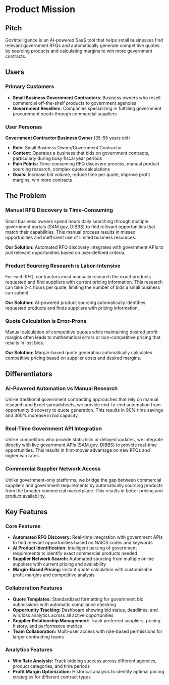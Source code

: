 # Product Mission

## Pitch

GovIntelligence is an AI-powered SaaS tool that helps small businesses find relevant government RFQs and automatically generate competitive quotes by sourcing products and calculating margins to win more government contracts.

## Users

### Primary Customers

- **Small Business Government Contractors**: Business owners who resell commercial off-the-shelf products to government agencies
- **Government Resellers**: Companies specializing in fulfilling government procurement needs through commercial suppliers

### User Personas

**Government Contractor Business Owner** (35-55 years old)
- **Role:** Small Business Owner/Government Contractor
- **Context:** Operates a business that bids on government contracts, particularly during busy fiscal year periods
- **Pain Points:** Time-consuming RFQ discovery process, manual product sourcing research, complex quote calculations
- **Goals:** Increase bid volume, reduce time per quote, improve profit margins, win more contracts

## The Problem

### Manual RFQ Discovery is Time-Consuming

Small business owners spend hours daily searching through multiple government portals (SAM.gov, DIBBS) to find relevant opportunities that match their capabilities. This manual process results in missed opportunities and inefficient use of limited business resources.

**Our Solution:** Automated RFQ discovery integrates with government APIs to pull relevant opportunities based on user-defined criteria.

### Product Sourcing Research is Labor-Intensive

For each RFQ, contractors must manually research the exact products requested and find suppliers with current pricing information. This research can take 2-4 hours per quote, limiting the number of bids a small business can submit.

**Our Solution:** AI-powered product sourcing automatically identifies requested products and finds suppliers with pricing information.

### Quote Calculation is Error-Prone

Manual calculation of competitive quotes while maintaining desired profit margins often leads to mathematical errors or non-competitive pricing that results in lost bids.

**Our Solution:** Margin-based quote generation automatically calculates competitive pricing based on supplier costs and desired margins.

## Differentiators

### AI-Powered Automation vs Manual Research

Unlike traditional government contracting approaches that rely on manual research and Excel spreadsheets, we provide end-to-end automation from opportunity discovery to quote generation. This results in 90% time savings and 300% increase in bid capacity.

### Real-Time Government API Integration

Unlike competitors who provide static lists or delayed updates, we integrate directly with live government APIs (SAM.gov, DIBBS) to provide real-time opportunities. This results in first-mover advantage on new RFQs and higher win rates.

### Commercial Supplier Network Access

Unlike government-only platforms, we bridge the gap between commercial suppliers and government requirements by automatically sourcing products from the broader commercial marketplace. This results in better pricing and product availability.

## Key Features

### Core Features

- **Automated RFQ Discovery:** Real-time integration with government APIs to find relevant opportunities based on NAICS codes and keywords
- **AI Product Identification:** Intelligent parsing of government requirements to identify exact commercial products needed
- **Supplier Network Search:** Automated sourcing from multiple online suppliers with current pricing and availability
- **Margin-Based Pricing:** Instant quote calculation with customizable profit margins and competitive analysis

### Collaboration Features

- **Quote Templates:** Standardized formatting for government bid submissions with automatic compliance checking
- **Opportunity Tracking:** Dashboard showing bid status, deadlines, and win/loss analytics across all active opportunities
- **Supplier Relationship Management:** Track preferred suppliers, pricing history, and performance metrics
- **Team Collaboration:** Multi-user access with role-based permissions for larger contracting teams

### Analytics Features

- **Win Rate Analysis:** Track bidding success across different agencies, product categories, and time periods
- **Profit Margin Optimization:** Historical analysis to identify optimal pricing strategies for different contract types
